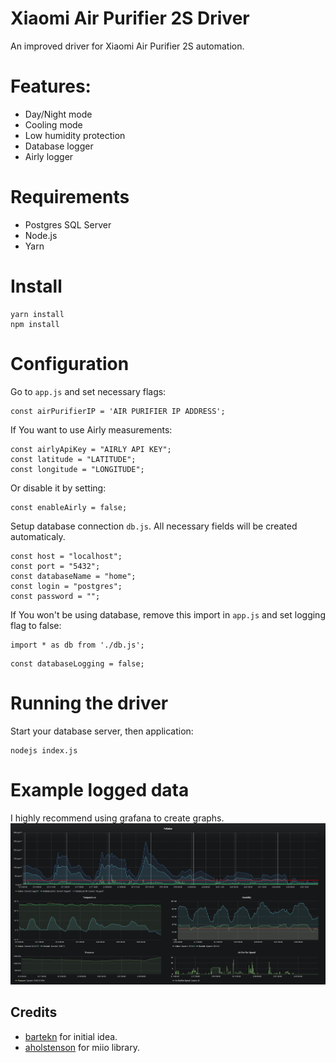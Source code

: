 # Xiaomi Air Purifier 2S Driver
An improved driver for Xiaomi Air Purifier 2S automation.

# Features:
- Day/Night mode
- Cooling mode
- Low humidity protection
- Database logger
- Airly logger

# Requirements
- Postgres SQL Server
- Node.js
- Yarn

# Install
```
yarn install
npm install
```

# Configuration
Go to `app.js` and set necessary flags:
```
const airPurifierIP = 'AIR PURIFIER IP ADDRESS';
```
If You want to use Airly measurements:
```
const airlyApiKey = "AIRLY API KEY";
const latitude = "LATITUDE";
const longitude = "LONGITUDE";
```
Or disable it by setting:
```
const enableAirly = false;
```
Setup database connection `db.js`. All necessary fields will be created automaticaly.
```
const host = "localhost";
const port = "5432";
const databaseName = "home";
const login = "postgres";
const password = "";
```
If You won't be using database, remove this import in `app.js` and set logging flag to false:
```
import * as db from './db.js';
```
```
const databaseLogging = false;
```

# Running the driver
Start your database server, then application:
```
nodejs index.js
```

# Example logged data
I highly recommend using grafana to create graphs.
<img src="screenshots/grafana.PNG" width="600">

## Credits
* [bartekn](https://github.com/bartekn) for initial idea.
* [aholstenson](https://github.com/aholstenson) for miio library.